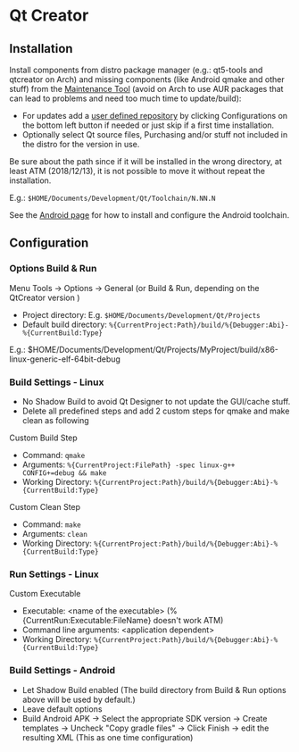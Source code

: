 # Qt Creator

## Installation

Install components from distro package manager (e.g.: qt5-tools and qtcreator on Arch) and missing components (like Android qmake and other stuff) from the [Maintenance Tool](http://download.qt.io/official_releases/qt/) (avoid on Arch to use AUR packages that can lead to problems and need too much time to update/build):

* For updates add a [user defined repository](http://download.qt.io/online/qtsdkrepository/) by clicking Configurations on the bottom left button if needed or just skip if a first time installation.
* Optionally select Qt source files, Purchasing and/or stuff not included in the distro for the version in use.

Be sure about the path since if it will be installed in the wrong directory, at least ATM (2018/12/13),
it is not possible to move it without repeat the installation.

E.g.: `$HOME/Documents/Development/Qt/Toolchain/N.NN.N`

See the [Android page](Android) for how to install and configure the Android toolchain.

## Configuration

### Options Build & Run

Menu Tools -> Options -> General (or Build & Run, depending on the QtCreator version
)
* Project directory: E.g. `$HOME/Documents/Development/Qt/Projects`
* Default build directory: `%{CurrentProject:Path}/build/%{Debugger:Abi}-%{CurrentBuild:Type}`

E.g.: $HOME/Documents/Development/Qt/Projects/MyProject/build/x86-linux-generic-elf-64bit-debug

### Build Settings - Linux

* No Shadow Build to avoid Qt Designer to not update the GUI/cache stuff.
* Delete all predefined steps and add 2 custom steps for qmake and make clean as following

Custom Build Step

* Command: `qmake`
* Arguments: `%{CurrentProject:FilePath} -spec linux-g++ CONFIG+=debug && make`
* Working Directory: `%{CurrentProject:Path}/build/%{Debugger:Abi}-%{CurrentBuild:Type}`

Custom Clean Step

* Command: `make`
* Arguments: `clean`
* Working Directory: `%{CurrentProject:Path}/build/%{Debugger:Abi}-%{CurrentBuild:Type}`

### Run Settings - Linux

Custom Executable

* Executable: \<name of the executable\> (%{CurrentRun:Executable:FileName} doesn't work ATM)
* Command line arguments: \<application dependent\>
* Working Directory: `%{CurrentProject:Path}/build/%{Debugger:Abi}-%{CurrentBuild:Type}`

### Build Settings - Android

* Let Shadow Build enabled (The build directory from Build & Run options above will be used by default.)
* Leave default options
* Build Android APK -> Select the appropriate SDK version -> Create templates -> Uncheck "Copy gradle files" -> Click Finish -> edit the resulting XML (This as one time configuration)
